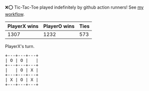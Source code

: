 :x::o: Tic-Tac-Toe played indefinitely by github action runners! See [my workflow](.github/workflows/play.yaml).

|PlayerX wins|PlayerO wins|Ties|
|-|-|-|
|1307|1232|573|

PlayerX's turn.

<pre>
+---+---+---+
| O | O |   |
+---+---+---+
|   | O | X |
+---+---+---+
| X | O | X |
+---+---+---+
</pre>